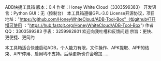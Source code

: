 ADB快捷工具箱 版本：0.4 作者：Honey White Cloud（3303599383）
开发语言：Python
GUI：无（控制台）
本工具箱遵循GPL-3.0 License开源协议，项目地址："https://github.com/HoneyWhiteCloud/ADB-Tool-Box"（如github打开慢可使用 ："https://hub.fastgit.org/HoneyWhiteCloud/ADB-Tool-Box")
作者QQ：3303599383
手表：3259992801
欢迎向我吐槽和反馈问题
宗旨：更快、更便捷、更简约

本工具箱适合快速启动ADB，个人能力有限，文件操作、APK提取、APP的结束、APP停用、启用均不支持。后续更新也许会增加……
